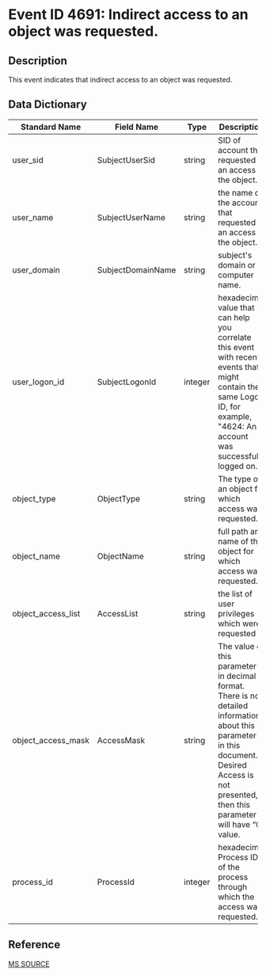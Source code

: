 # Event ID 4691: Indirect access to an object was requested.

## Description

This event indicates that indirect access to an object was requested.

## Data Dictionary

|Standard Name|Field Name|Type|Description|Sample Value|
|---|---|---|---|---|
|user_sid|SubjectUserSid|string|SID of account that requested an access to the object.|S-1-5-21-3457937927-2839227994-823803824-1104|
|user_name|SubjectUserName|string|the name of the account that requested an access to the object.|dadmin|
|user_domain|SubjectDomainName|string|subject's domain or computer name.|CONTOSO|
|user_logon_id|SubjectLogonId|integer|hexadecimal value that can help you correlate this event with recent events that might contain the same Logon ID, for example, "4624: An account was successfully logged on."|0x36509|
|object_type|ObjectType|string|The type of an object for which access was requested.|ALPC Port|
|object_name|ObjectName|string|full path and name of the object for which access was requested.|\\Sessions\\2\\Windows\\DwmApiPort|
|object_access_list|AccessList|string|the list of user privileges which were requested|%%4464|
|object_access_mask|AccessMask|string|The value of this parameter is in decimal format. There is no detailed information about this parameter in this document. If Desired Access is not presented, then this parameter will have “0” value.|0x1|
|process_id|ProcessId|integer|hexadecimal Process ID of the process through which the access was requested. |0xe60|

## Reference

[MS SOURCE](https://github.com/MicrosoftDocs/windows-itpro-docs/blob/public/windows/security/threat-protection/auditing/event-4691.md)